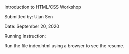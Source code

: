 Introduction to HTML/CSS Workshop

Submitted by: Ujan Sen

Date: September 20, 2020

Running Instruction:

Run the file index.html using a browser to see the resume.

